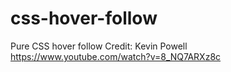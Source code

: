 # css-hover-follow
Pure CSS hover follow Credit: Kevin Powell https://www.youtube.com/watch?v=8_NQ7ARXz8c
